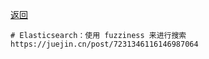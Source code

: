 [返回](/elasticsearch/doc/zhishi-tupu/search)


```
# Elasticsearch：使用 fuzziness 来进行搜索
https://juejin.cn/post/7231346116146987064

```